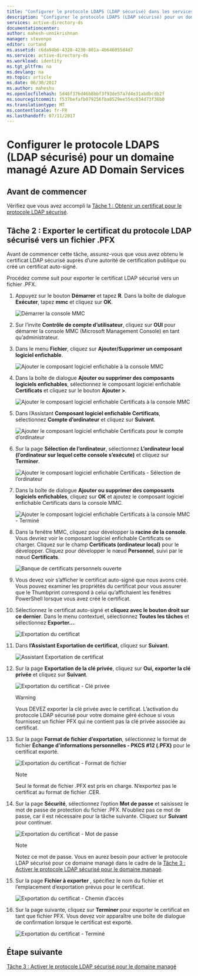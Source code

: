 ```yaml
---
title: "Configurer le protocole LDAPS (LDAP sécurisé) dans les services de domaine Azure AD | Microsoft Docs"
description: "Configurer le protocole LDAPS (LDAP sécurisé) pour un domaine géré par les services de domaine Azure AD"
services: active-directory-ds
documentationcenter: 
author: mahesh-unnikrishnan
manager: stevenpo
editor: curtand
ms.assetid: c6da94b6-4328-4230-801a-4b646055d4d7
ms.service: active-directory-ds
ms.workload: identity
ms.tgt_pltfrm: na
ms.devlang: na
ms.topic: article
ms.date: 06/30/2017
ms.author: maheshu
ms.openlocfilehash: 5d46f376d46b8bbf3f93de57a7d4e31abdbcdb2f
ms.sourcegitcommit: f537befafb079256fba0529ee554c034d73f36b0
ms.translationtype: MT
ms.contentlocale: fr-FR
ms.lasthandoff: 07/11/2017
---
```

# <a name="configure-secure-ldap-ldaps-for-an-azure-ad-domain-services-managed-domain"></a>Configurer le protocole LDAPS (LDAP sécurisé) pour un domaine managé Azure AD Domain Services

## <a name="before-you-begin"></a>Avant de commencer
Vérifiez que vous avez accompli la [Tâche 1 : Obtenir un certificat pour le protocole LDAP sécurisé](active-directory-ds-admin-guide-configure-secure-ldap.md).


## <a name="task-2---export-the-secure-ldap-certificate-to-a-pfx-file"></a>Tâche 2 : Exporter le certificat du protocole LDAP sécurisé vers un fichier .PFX
Avant de commencer cette tâche, assurez-vous que vous avez obtenu le certificat LDAP sécurisé auprès d’une autorité de certification publique ou créé un certificat auto-signé.

Procédez comme suit pour exporter le certificat LDAP sécurisé vers un fichier .PFX.

1. Appuyez sur le bouton **Démarrer** et tapez **R**. Dans la boîte de dialogue **Exécuter**, tapez **mmc** et cliquez sur **OK**.

    ![Démarrer la console MMC](./media/active-directory-domain-services-admin-guide/secure-ldap-start-run.png)
2. Sur l’invite **Contrôle de compte d’utilisateur**, cliquez sur **OUI** pour démarrer la console MMC (Microsoft Management Console) en tant qu’administrateur.
3. Dans le menu **Fichier**, cliquez sur **Ajouter/Supprimer un composant logiciel enfichable**.

    ![Ajouter le composant logiciel enfichable à la console MMC](./media/active-directory-domain-services-admin-guide/secure-ldap-add-snapin.png)
4. Dans la boîte de dialogue **Ajouter ou supprimer des composants logiciels enfichables**, sélectionnez le composant logiciel enfichable **Certificats** et cliquez sur le bouton **Ajouter >**.

    ![Ajouter le composant logiciel enfichable Certificats à la console MMC](./media/active-directory-domain-services-admin-guide/secure-ldap-add-certificates-snapin.png)
5. Dans l’Assistant **Composant logiciel enfichable Certificats**, sélectionnez **Compte d’ordinateur** et cliquez sur **Suivant**.

    ![Ajouter le composant logiciel enfichable Certificats pour le compte d’ordinateur](./media/active-directory-domain-services-admin-guide/secure-ldap-add-certificates-computer-account.png)
6. Sur la page **Sélection de l’ordinateur**, sélectionnez **L’ordinateur local (l’ordinateur sur lequel cette console s’exécute)** et cliquez sur **Terminer**.

    ![Ajouter le composant logiciel enfichable Certificats - Sélection de l’ordinateur](./media/active-directory-domain-services-admin-guide/secure-ldap-add-certificates-local-computer.png)
7. Dans la boîte de dialogue **Ajouter ou supprimer des composants logiciels enfichables**, cliquez sur **OK** et ajoutez le composant logiciel enfichable Certificats dans la console MMC.

    ![Ajouter le composant logiciel enfichable Certificats à la console MMC - Terminé](./media/active-directory-domain-services-admin-guide/secure-ldap-add-certificates-snapin-done.png)
8. Dans la fenêtre MMC, cliquez pour développer la **racine de la console**. Vous devriez voir le composant logiciel enfichable Certificats se charger. Cliquez sur le champ **Certificats (ordinateur local)** pour le développer. Cliquez pour développer le nœud **Personnel**, suivi par le nœud **Certificats**.

    ![Banque de certificats personnels ouverte](./media/active-directory-domain-services-admin-guide/secure-ldap-open-personal-store.png)
9. Vous devez voir s’afficher le certificat auto-signé que nous avons créé. Vous pouvez examiner les propriétés du certificat pour vous assurer que le Thumbprint correspond à celui qu’affichaient les fenêtres PowerShell lorsque vous avez créé le certificat.
10. Sélectionnez le certificat auto-signé et **cliquez avec le bouton droit sur ce dernier**. Dans le menu contextuel, sélectionnez **Toutes les tâches** et sélectionnez **Exporter...**.

    ![Exportation du certificat](./media/active-directory-domain-services-admin-guide/secure-ldap-export-cert.png)
11. Dans **l’Assistant Exportation de certificat**, cliquez sur **Suivant**.

    ![Assistant Exportation de certificat](./media/active-directory-domain-services-admin-guide/secure-ldap-export-cert-wizard.png)
12. Sur la page **Exportation de la clé privée**, cliquez sur **Oui, exporter la clé privée** et cliquez sur **Suivant**.

    ![Exportation du certificat - Clé privée](./media/active-directory-domain-services-admin-guide/secure-ldap-export-private-key.png)

    > [!WARNING]
    > Vous DEVEZ exporter la clé privée avec le certificat. L’activation du protocole LDAP sécurisé pour votre domaine géré échoue si vous fournissez un fichier PFX qui ne contient pas la clé privée associée au certificat.
    >
    >
13. Sur la page **Format de fichier d’exportation**, sélectionnez le format de fichier **Échange d’informations personnelles - PKCS #12 (.PFX)** pour le certificat exporté.

    ![Exportation du certificat - Format de fichier](./media/active-directory-domain-services-admin-guide/secure-ldap-export-to-pfx.png)

    > [!NOTE]
    > Seul le format de fichier .PFX est pris en charge. N’exportez pas le certificat au format de fichier .CER.
    >
    >
14. Sur la page **Sécurité**, sélectionnez l’option **Mot de passe** et saisissez le mot de passe de protection du fichier .PFX. N’oubliez pas ce mot de passe, car il est nécessaire pour la tâche suivante. Cliquez sur **Suivant** pour continuer.

    ![Exportation du certificat - Mot de passe ](./media/active-directory-domain-services-admin-guide/secure-ldap-export-select-password.png)

    > [!NOTE]
    > Notez ce mot de passe. Vous en aurez besoin pour activer le protocole LDAP sécurisé pour ce domaine managé dans le cadre de la [Tâche 3 : Activer le protocole LDAP sécurisé pour le domaine managé](active-directory-ds-admin-guide-configure-secure-ldap-enable-ldaps.md).
    >
    >
15. Sur la page **Fichier à exporter** , spécifiez le nom du fichier et l’emplacement d’exportation prévus pour le certificat.

    ![Exportation du certificat - Chemin d’accès](./media/active-directory-domain-services-admin-guide/secure-ldap-export-select-path.png)
16. Sur la page suivante, cliquez sur **Terminer** pour exporter le certificat en tant que fichier PFX. Vous devez voir apparaître une boîte de dialogue de confirmation lorsque le certificat est exporté.

    ![Exportation du certificat - Terminé](./media/active-directory-domain-services-admin-guide/secure-ldap-exported-as-pfx.png)


## <a name="next-step"></a>Étape suivante
[Tâche 3 : Activer le protocole LDAP sécurisé pour le domaine managé](active-directory-ds-admin-guide-configure-secure-ldap-enable-ldaps.md)
